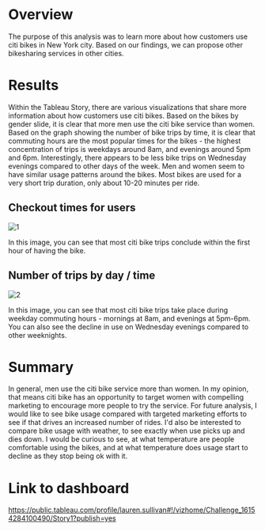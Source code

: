 # Overview
The purpose of this analysis was to learn more about how customers use citi bikes in New York city. Based on our findings, we can propose other bikesharing services in other cities.

# Results
Within the Tableau Story, there are various visualizations that share more information about how customers use citi bikes. Based on the bikes by gender slide, it is clear that more men use the citi bike service than women. Based on the graph showing the number of bike trips by time, it is clear that commuting hours are the most popular times for the bikes - the highest concentration of trips is weekdays around 8am, and evenings around 5pm and 6pm. Interestingly, there appears to be less bike trips on Wednesday evenings compared to other days of the week. Men and women seem to have similar usage patterns around the bikes. Most bikes are used for a very short trip duration, only about 10-20 minutes per ride.

## Checkout times for users
![1](https://user-images.githubusercontent.com/74469315/110876700-07aea480-82a6-11eb-867f-5b82106044cf.PNG)

In this image, you can see that most citi bike trips conclude within the first hour of having the bike.

## Number of trips by day / time
![2](https://user-images.githubusercontent.com/74469315/110877118-e26e6600-82a6-11eb-85df-a833fac0c4ee.PNG)

In this image, you can see that most citi bike trips take place during weekday commuting hours - mornings at 8am, and evenings at 5pm-6pm. You can also see the decline in use on Wednesday evenings compared to other weeknights.

# Summary
In general, men use the citi bike service more than women. In my opinion, that means citi bike has an opportunity to target women with compelling marketing to encourage more people to try the service. For future analysis, I would like to see bike usage compared with targeted marketing efforts to see if that drives an increased number of rides. I'd also be interested to compare bike usage with weather, to see exactly when use picks up and dies down. I would be curious to see, at what temperature are people comfortable using the bikes, and at what temperature does usage start to decline as they stop being ok with it.


# Link to dashboard
https://public.tableau.com/profile/lauren.sullivan#!/vizhome/Challenge_16154284100490/Story1?publish=yes
